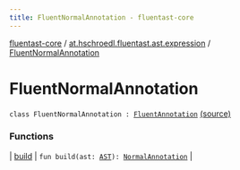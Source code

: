 ```yaml
---
title: FluentNormalAnnotation - fluentast-core
---
```


[fluentast-core](../../index.html) / [at.hschroedl.fluentast.ast.expression](../index.html) / [FluentNormalAnnotation](.)

# FluentNormalAnnotation

`class FluentNormalAnnotation : `[`FluentAnnotation`](../-fluent-annotation.html) [(source)](http://github.com/hschroedl/fluentast/tree/master/core/at.hschroedl.fluentast/ast/expression/NormalAnnotation.kt#L10)

### Functions

| [build](build.html) | `fun build(ast: `[`AST`](https://help.eclipse.org/neon/topic/org.eclipse.jdt.doc.isv/reference/api/org/eclipse/jdt/core/dom/AST.html)`): `[`NormalAnnotation`](https://help.eclipse.org/neon/topic/org.eclipse.jdt.doc.isv/reference/api/org/eclipse/jdt/core/dom/NormalAnnotation.html) |

